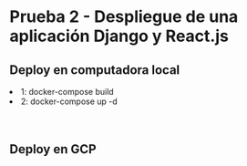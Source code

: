 <h1>Prueba 2 - Despliegue de una aplicación Django y React.js</h1>
<h2>Deploy en computadora local</h2>
   <li> 1: docker-compose build</li>
   <li> 2: docker-compose up -d</li>
   <br></br>
<h2>Deploy en GCP</h2>    

